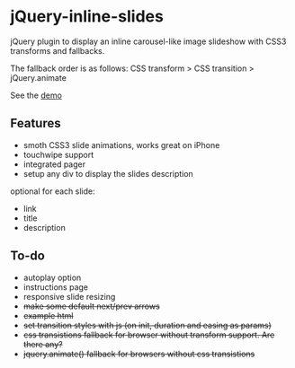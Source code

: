 jQuery-inline-slides
====================

jQuery plugin to display an inline carousel-like image slideshow with CSS3 transforms and fallbacks.

The fallback order is as follows:
CSS transform > CSS transition > jQuery.animate

See the [demo](http://bbjay.github.com/jquery-inline-slides/)

Features
--------
- smoth CSS3 slide animations, works great on iPhone
- touchwipe support
- integrated pager
- setup any div to display the slides description

optional for each slide:
- link
- title
- description

To-do
-----
- autoplay option
- instructions page
- responsive slide resizing
- ~~make some default next/prev arrows~~
- ~~example html~~
- ~~set transition styles with js (on init, duration and easing as params)~~
- ~~css transistions fallback for browser without transform support. Are there any?~~
- ~~jquery.animate() fallback for browsers without css transistions~~

